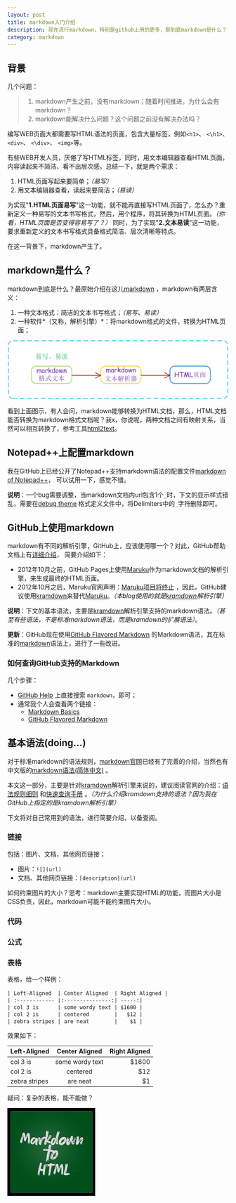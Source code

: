 ```yaml
---
layout: post
title: markdown入门介绍
description: 现在流行markdown，特别是github上用的更多，那到底markdown是什么？
category: markdown
---
```


## 背景

几个问题：

> 1. markdown产生之前，没有markdown；随着时间推进，为什么会有markdown？
> 2. markdown能解决什么问题？这个问题之前没有解决办法吗？

编写WEB页面大都需要写HTML语法的页面，包含大量标签，例如`<h1>`、 `<\h1>`、 `<div>`、 `<\div>`、 `<img>`等。

有些WEB开发人员，厌倦了写HTML标签，同时，用文本编辑器查看HTML页面，内容读起来不简洁、看不出层次感。总结一下，就是两个需求：

1. HTML页面写起来要简单；*（易写）*
2. 用文本编辑器查看，读起来要简洁；*（易读）*

为实现"**1.HTML页面易写**"这一功能，就不能再直接写HTML页面了，怎么办？重新定义一种易写的文本书写格式，然后，用个程序，将其转换为HTML页面。*（你看，HTML页面是否变得容易写了？）*
同时，为了实现"**2.文本易读**"这一功能，要求重新定义的文本书写格式具备格式简洁、层次清晰等特点。

在这一背景下，markdown产生了。

## markdown是什么？

markdown到底是什么？最原始介绍在这儿[markdown] ，markdown有两层含义：

1. 一种文本格式：简洁的文本书写格式；*（易写、易读）*
2. 一种软件*（又称，解析引擎）*：将markdown格式的文件，转换为HTML页面；

![markdown-and-html](/images/introduction-to-markdown/markdown-and-html.png)

看到上面图示，有人会问，markdown能够转换为HTML文档，那么，HTML文档能否转换为markdown格式文档呢？我x，你说呢，两种文档之间有映射关系，当然可以相互转换了，参考工具[html2text](http://www.aaronsw.com/2002/html2text/)。 


## Notepad++上配置markdown

我在GitHub上已经公开了Notepad++支持markdown语法的配置文件[markdown of Notepad++](https://github.com/ningg/npp-markdown)， 可以试用一下，感觉不错。

__说明__：一个bug需要调整，当markdown文档内url包含1个`_`时，下文的显示样式错乱，需要在[debug theme](https://raw.github.com/thomsmits/markdown_npp/master/debug_theme/userDefineLang.xml) 格式定义文件中，将Delimiters中的`_`字符删除即可。




## GitHub上使用markdown

markdown有不同的解析引擎，GitHub上，应该使用哪一个？对此，GitHub帮助文档上有[详细介绍](https://help.github.com/articles/migrating-your-pages-site-from-maruku)， 简要介绍如下：

* 2012年10月之前，GitHub Pages上使用[Maruku]作为markdown文档的解析引擎，来生成最终的HTML页面。
* 2012年10月之后，Maruku官网声明：[Maruku项目将终止](http://benhollis.net/blog/2013/10/20/maruku-is-obsolete/) ，因此，GitHub建议使用[kramdown]来替代[Maruku]。*（本blog使用的就是[kramdown]解析引擎）*

__说明__：下文的基本语法，主要是[kramdown]解析引擎支持的markdown语法。*（甚至有些语法，不是标准markdown语法，而是kramdown的扩展语法）*。

__更新__：GitHub现在使用[GitHub Flavored Markdown][GitHub Flavored Markdown] 的Markdown语法，其在标准的[markdown]语法上，进行了一些改进。

### 如何查询GitHub支持的Markdown

几个步骤：

* [GitHub Help](https://help.github.com) 上直接搜索 `markdown`，即可；
* 通常我个人会查看两个链接：
	* [Markdown Basics][Markdown Basics]
	* [GitHub Flavored Markdown][GitHub Flavored Markdown]

## 基本语法(doing...)

对于标准markdown的语法规则，[markdown官网][markdown]已经有了完善的介绍，当然也有中文版的[markdown语法(简体中文)](http://wowubuntu.com/markdown/) 。

本文这一部分，主要是针对[kramdown]解析引擎来说的，建议阅读官网的介绍：[语法规则细则](http://kramdown.gettalong.org/syntax.html) 和[快速查询手册](http://kramdown.gettalong.org/quickref.html) 。*（为什么介绍kramdown支持的语法？因为我在GitHub上指定的是kramdown解析引擎）*

下文将对自己常用到的语法，进行简要介绍，以备查阅。

### 链接

包括：图片、文档、其他网页链接；

* 图片：`![](url)`
* 文档、其他网页链接：`[description](url)`

如何约束图片的大小？思考：markdown主要实现HTML的功能，而图片大小是CSS负责，因此，markdown可能不能约束图片大小。



### 代码





### 公式




### 表格


表格，给一个样例：

	| Left-Aligned  | Center Aligned  | Right Aligned |
	| :------------ |:---------------:| -----:|
	| col 3 is      | some wordy text | $1600 |
	| col 2 is      | centered        |   $12 |
	| zebra stripes | are neat        |    $1 |



效果如下：


| Left-Aligned  | Center Aligned  | Right Aligned |
| :------------ |:---------------:| -----:|
| col 3 is      | some wordy text | $1600 |
| col 2 is      | centered        |   $12 |
| zebra stripes | are neat        |    $1 |


疑问：复杂的表格，能不能做？




![markdown-to-html](/images/introduction-to-markdown/markdown-to-html.jpg)

[Markdown Basics]:				https://help.github.com/articles/markdown-basics/
[GitHub Flavored Markdown]:		https://help.github.com/articles/github-flavored-markdown/

[Maruku]:						https://github.com/bhollis/maruku/
[kramdown]:						http://kramdown.gettalong.org/ "kramdown"
[markdown]:						http://daringfireball.net/projects/markdown/ "original markdown introduction"

[NingG]:    http://ningg.github.com  "NingG"

